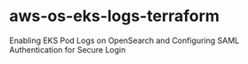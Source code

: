 # aws-os-eks-logs-terraform
Enabling EKS Pod Logs on OpenSearch and Configuring SAML Authentication for Secure Login
